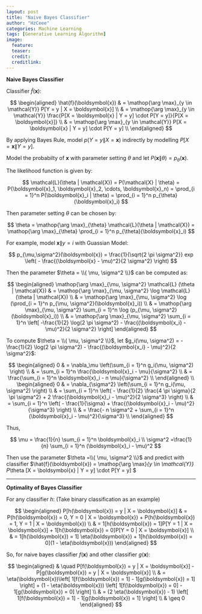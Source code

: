 ```yaml
---
layout: post
title: "Naive Bayes Classifier"
author: "HzCeee"
categories: Machine Learning
tags: [Generative Learning Algorithm]
image:
  feature: 
  teaser: 
  credit:
  creditlink:
---
```


__Naive Bayes Classifier__

Classifier $\hat{f}(\boldsymbol{x})$:

$$
\begin{aligned}
\hat{f}(\boldsymbol{x})
& = \mathop{\arg \max}_{y \in \mathcal{Y}} P[Y = y | X = \boldsymbol{x}] \\
& = \mathop{\arg \max}_{y \in \mathcal{Y}} \frac{P[X = \boldsymbol{x} | Y = y] \cdot P[Y = y]}{P[X = \boldsymbol{x}]} \\
& = \mathop{\arg \max}_{y \in \mathcal{Y}} P[X = \boldsymbol{x} | Y = y] \cdot P[Y = y] \\
\end{aligned}
$$

By applying Bayes Rule, model $p(Y = y \|X = \boldsymbol{x})$ indirectly by modelling $P[X = \boldsymbol{x} \| Y = y]$.

Model the probabilty of $\boldsymbol{x}$ with parameter setting $\theta$ and let $P(\boldsymbol{x} \| \theta) = p_{\theta}(\boldsymbol{x})$.

The likelihood function is given by:

$$
\mathcal{L}(\theta | \mathcal{X}) = P(\mathcal{X} | \theta) = P(\boldsymbol{x}_1, \boldsymbol{x}_2, \cdots, \boldsymbol{x}_n) = \prod_{i = 1}^n P(\boldsymbol{x}_i | \theta) = \prod_{i = 1}^n p_{\theta}(\boldsymbol{x}_i)
$$

Then parameter setting $\theta$ can be chosen by:

$$
\theta = \mathop{\arg \max}_{\theta} \mathcal{L}(\theta | \mathcal{X}) = \mathop{\arg \max}_{\theta} \prod_{i = 1}^n p_{\theta}(\boldsymbol{x}_i)
$$

For example, model $\boldsymbol{x} \| y = i$ with Guassian Model:

$$
p_{\mu,\sigma^2}(\boldsymbol{x}) = \frac{1}{\sqrt{2 \pi \sigma^2}} exp \left( - \frac{(\boldsymbol{x} - \mu)^2}{2 \sigma^2} \right)
$$

Then the parameter $\theta = \\{ \mu, \sigma^2 \\}$ can be computed as:

$$
\begin{aligned}
\mathop{\arg \max}_{\mu, \sigma^2} \mathcal{L} (\theta | \mathcal{X})
& = \mathop{\arg \max}_{\mu, \sigma^2} \log \mathcal{L} (\theta | \mathcal{X}) \\
& = \mathop{\arg \max}_{\mu, \sigma^2} \log (\prod_{i = 1}^n p_{\mu, \sigma^2}(\boldsymbol{x}_i)) \\
& = \mathop{\arg \max}_{\mu, \sigma^2} \sum_{i = 1}^n \log (p_{\mu, \sigma^2}(\boldsymbol{x}_i)) \\
& = \mathop{\arg \max}_{\mu, \sigma^2} \sum_{i = 1}^n \left[ -\frac{1}{2} \log(2 \pi \sigma^2) - \frac{(\boldsymbol{x_i} - \mu)^2}{2 \sigma^2} \right]
\end{aligned}
$$

To compute $\theta = \\{ \mu, \sigma^2 \\}$, let $g_i(\mu, \sigma^2) = -\frac{1}{2} \log(2 \pi \sigma^2) - \frac{(\boldsymbol{x_i} - \mu)^2}{2 \sigma^2}$:

$$
\begin{aligned}
0
& = \nabla_\mu \left(\sum_{i = 1}^n g_i(\mu, \sigma^2) \right) \\
& = \sum_{i = 1}^n \frac{\boldsymbol{x}_i - \mu}{\sigma^2} \\
& = \frac{\sum_{i = 1}^n \boldsymbol{x}_i - n \mu}{\sigma^2} \\
\end{aligned}
\\
\begin{aligned}
0
& = \nabla_{\sigma^2} \left(\sum_{i = 1}^n g_i(\mu, \sigma^2) \right) \\
& = \sum_{i = 1}^n \left( - \frac{1}{2} \frac{4 \pi \sigma}{2 \pi \sigma^2} + 2 \frac{(\boldsymbol{x}_i - \mu)^2}{2 \sigma^3} \right) \\
& = \sum_{i = 1}^n \left( - \frac{1}{\sigma} + \frac{(\boldsymbol{x}_i - \mu)^2}{\sigma^3} \right) \\
& = \frac{- n \sigma^2 + \sum_{i = 1}^n (\boldsymbol{x}_i - \mu)^2}{\sigma^3} \\
\end{aligned}
$$

Thus,

$$
\mu = \frac{1}{n} \sum_{i = 1}^n \boldsymbol{x}_i
\\
\sigma^2 =\frac{1}{n} \sum_{i = 1}^n (\boldsymbol{x}_i - \mu)^2
$$

Then use the parameter $\theta =\\{ \mu, \sigma^2 \\}$ and predict with classifier $\hat{f}(\boldsymbol{x}) = \mathop{\arg \max}_{y \in \mathcal{Y}} P_\theta [X = \boldsymbol{x} \| Y = y] \cdot P[Y = y] $ 

---

__Optimality of Bayes Classifier__

For any classifier $h$: (Take binary classification as an example)

$$
\begin{aligned}
P[h(\boldsymbol{x}) = y | X = \boldsymbol{x}]
& = P(h(\boldsymbol{x}) = 0, Y = 0 | X = \boldsymbol{x}) + P(h(\boldsymbol{x}) = 1, Y = 1 | X = \boldsymbol{x}) \\
& = 1[h(\boldsymbol{x}) = 1]P[Y = 1 | X = \boldsymbol{x}] + 1[h(\boldsymbol{x}) = 0]P[Y = 0 | X = \boldsymbol{x}] \\
& = 1[h(\boldsymbol{x}) = 1] \eta(\boldsymbol{x}) + 1[h(\boldsymbol{x}) = 0](1 - \eta(\boldsymbol{x}))
\end{aligned}
$$

So, for naive bayes classifier $f(\boldsymbol{x})$ and other classifier $g(\boldsymbol{x})$:

$$
\begin{aligned}
& \quad P[f(\boldsymbol{x}) = y | X = \boldsymbol{x}] - P[g(\boldsymbol{x}) = y | X = \boldsymbol{x}] \\
& = \eta(\boldsymbol{x})\left[ 1[f(\boldsymbol{x}) = 1] - 1[g(\boldsymbol{x}) = 1] \right] + (1 - \eta(\boldsymbol{x})) \left[ 1[f(\boldsymbol{x}) = 0] - 1[g(\boldsymbol{x}) = 0] \right] \\
& = (2 \eta(\boldsymbol{x}) - 1) \left[ 1[f(\boldsymbol{x}) = 1] - 1[g(\boldsymbol{x}) = 1] \right] \\
& \geq 0
\end{aligned}
$$
